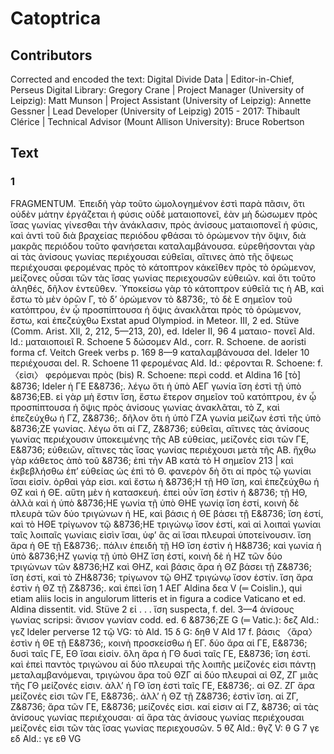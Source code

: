# Catoptrica  

## Contributors  
Corrected and encoded the text: Digital Divide Data | Editor-in-Chief, Perseus Digital Library: Gregory Crane | Project Manager (University of Leipzig): Matt Munson | Project Assistant (University of Leipzig): Annette Gessner | Lead Developer (University of Leipzig) 2015 - 2017: Thibault Clérice | Technical Advisor (Mount Allison University): Bruce Robertson  

## Text  
### 1  
FRAGMENTUM. Ἐπειδὴ γὰρ τοῦτο ὡμολογημένον ἐστὶ παρὰ πᾶσιν, ὅτι οὐδὲν μάτην ἐργάζεται ἡ φύσις οὐδὲ ματαιοπονεῖ, ἐὰν μὴ δώσωμεν πρὸς ἴσας γωνίας γίνεσθαι τὴν ἀνάκλασιν, πρὸς ἀνίσους ματαιοπονεῖ ἡ φύσις, καὶ ἀντὶ τοῦ διὰ βραχείας περιόδου φθάσαι τὸ ὁρώμενον τὴν ὄψιν, διὰ μακρᾶς περιόδου τοῦτο φανήσεται καταλαμβάνουσα. εὑρεθήσονται γὰρ αἱ τὰς ἀνίσους γωνίας περιέχουσαι εὐθεῖαι, αἵτινες ἀπὸ τῆς ὄψεως περιέχουσαι φερομένας πρὸς τὸ κάτοπτρον κἀκεῖθεν πρὸς τὸ ὁρώμενον, μείζονες οὖσαι τῶν τὰς ἴσας γωνίας περιεχουσῶν εὐθειῶν. καὶ ὅτι τοῦτο ἀληθές, δῆλον ἐντεῦθεν. Ὑποκείσω γὰρ τὸ κάτοπτρον εὐθεῖά τις ἡ ΑΒ, καὶ ἔστω τὸ μὲν ὁρῶν Γ, τὸ δʼ ὁρώμενον τὸ &8736;, τὸ δὲ Ε σημεῖον τοῦ κατόπτρου, ἐν ᾧ προσπίπτουσα ἡ ὄψις ἀνακλᾶται πρὸς τὸ ὁρώμενον, ἔστω, καὶ ἐπεζεύχθω Exstat apud Olympiod. in Meteor. III, 2 ed. Stüve (Comm. Arist. XIl, 2, 212, 5—213, 20), ed. Ideler II, 96 4 ματαιο- πονεῖ Ald. ld.: ματαιοποιεῖ R. Schoene 5 δώσομεν Ald., corr. R. Schoene. de aoristi forma cf. Veitch Greek verbs p. 169 8—9 καταλαμβάνουσα del. Ideler 10 περιέχουσαι del. R. Schoene 11 φερομένας Ald. Id.: φέρονται R. Schoene: f. 〈εἰσι〉 φερόμεναι πρὸς (bis) R. Schoene: περὶ codd. et Aldina 16 [τὸ] &8736; Ideler ἡ ΓΕ Ε&8736;. λέγω ὅτι ἡ ὑπὸ ΑΕΓ γωνία ἴση ἐστὶ τῇ ὑπὸ &8736;ΕΒ. εἰ γὰρ μὴ ἔστιν ἴση, ἔστω ἕτερον σημεῖον τοῦ κατόπτρου, ἐν ᾧ προσπίπτουσα ἡ ὄψις πρὸς ἀνίσους γωνίας ἀνακλᾶται, τὸ Ζ, καὶ ἐπεζεύχθω ἡ ΓΖ, Ζ&8736;. δῆλον ὅτι ἡ ὑπὸ ΓΖΑ γωνία μείζων ἐστὶ τῆς ὑπὸ &8736;ΖΕ γωνίας. λέγω ὅτι αἱ ΓΖ, Ζ&8736; εὐθεῖαι, αἵτινες τὰς ἀνίσους γωνίας περιέχουσιν ὑποκειμένης τῆς ΑΒ εὐθείας, μείζονές εἰσι τῶν ΓΕ, Ε&8736; εὐθειῶν, αἵτινες τὰς ἴσας γωνίας περιέχουσι μετὰ τῆς ΑΒ. ἤχθω γὰρ κάθετος ἀπὸ τοῦ &8736; ἐπὶ τὴν ΑΒ κατὰ τὸ Η σημεῖον 213 | καὶ ἐκβεβλήσθω ἐπʼ εὐθείας ὡς ἐπὶ τὸ Θ. φανερὸν δὴ ὅτι αἱ πρὸς τῷ γωνίαι ἴσαι εἰσίν. ὀρθαὶ γάρ εἰσι. καὶ ἔστω ἡ &8736;Η τῇ ΗΘ ἴση, καὶ ἐπεζεύχθω ἡ ΘΖ καὶ ἡ ΘΕ. αὕτη μὲν ἡ κατασκευή. ἐπεὶ οὖν ἴση ἐστὶν ἡ &8736; τῇ ΗΘ, ἀλλὰ καὶ ἡ ὑπὸ &8736;ΗΕ γωνία τῇ ὑπὸ ΘΗΕ γωνίᾳ ἴση ἐστί, κοινὴ δὲ πλευρὰ τῶν δύο τριγώνων ἡ ΗΕ, καὶ βάσις ἡ ΘΕ βάσει τῇ Ε&8736; ἴση ἐστί, καὶ τὸ ΗΘΕ τρίγωνον τῷ &8736;ΗΕ τριγώνῳ ἴσον ἐστί, καὶ αἱ λοιπαὶ γωνίαι ταῖς λοιπαῖς γωνίαις εἰσὶν ἴσαι, ὑφʼ ἃς αἱ ἴσαι πλευραὶ ὑποτείνουσιν. ἴση ἄρα ἡ ΘΕ τῇ Ε&8736;. πάλιν ἐπειδὴ τῇ ΗΘ ἴση ἐστὶν ἡ Η&8736; καὶ γωνία ἡ ὑπὸ &8736;ΗΖ γωνίᾳ τῇ ὑπὸ ΘΗΖ ἴση ἐστί, κοινὴ δὲ ἡ ΗΖ τῶν δύο τριγώνων τῶν &8736;ΗΖ καὶ ΘΗΖ, καὶ βάσις ἄρα ἡ ΘΖ βάσει τῇ Ζ&8736; ἴση ἐστί, καὶ τὸ ΖΗ&8736; τρίγωνον τῷ ΘΗΖ τριγώνῳ ἴσον ἐστίν. ἴση ἄρα ἐστὶν ἡ ΘΖ τῇ Ζ&8736;. καὶ ἐπεὶ ἴση 1 ΑΕΓ Aldina δεα V (═ Coislin.), qui etiam aliis locis in angulorum litteris et in figura a codice Vaticano et ed. Aldina dissentit. vid. Stüve 2 εἰ . . . ἴση suspecta, f. del. 3—4 ἀνίσους γωνίας scripsi: ἄνισον γωνίαν codd. ed. 6 &8736;ΖΕ G (═ Vatic.): δεζ Ald.: γεζ Ideler perverse 12 τῷ VG: τὸ Ald. 15 δ G: δηθ V AId 17 f. βάσις 〈ἄρα〉 ἐστὶν ἡ ΘΕ τῇ Ε&8736;, κοινὴ προσκείσθω ἡ ΕΓ. δύο ἄρα αἱ ΓΕ, Ε&8736; δυσὶ ταῖς ΓΕ, ΕΘ ἴσαι εἰσίν. ὅλη ἄρα ἡ ΓΘ δυσὶ ταῖς ΓΕ, Ε&8736; ἴση ἐστί. καὶ ἐπεὶ παντὸς τριγώνου αἱ δύο πλευραὶ τῆς λοιπῆς μείζονές εἰσι πάντῃ μεταλαμβανόμεναι, τριγώνου ἄρα τοῦ ΘΖΓ αἱ δύο πλευραὶ αἱ ΘΖ, ΖΓ μιᾶς τῆς ΓΘ μείζονές εἰσιν. ἀλλʼ ἡ ΓΘ ἴση ἐστὶ ταῖς ΓΕ, Ε&8736;. αἱ ΘΖ. ΖΓ ἄρα μείζονές εἰσι τῶν ΓΕ, Ε&8736;. ἀλλʼ ἡ ΘΖ τῇ Ζ&8736; ἐστὶν ἴση. αἱ ΖΓ, Ζ&8736; ἄρα τῶν ΓΕ, Ε&8736; μείζονές εἰσι. καί εἰσιν αἱ ΓΖ, &8736; αἱ τὰς ἀνίσους γωνίας περιέχουσαι· αἱ ἄρα τὰς ἀνίσους γωνίας περιέχουσαι μείζονές εἰσι τῶν τὰς ἴσας γωνίας περιεχουσῶν. 5 θζ Ald.: θγζ V: θ G 7 γε εδ Ald.: γε εθ VG  
